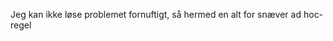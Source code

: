 












































































































































































































































































































































































































































































































Jeg kan ikke løse problemet fornuftigt, så hermed en alt for snæver ad hoc-regel



































































































































































































































































































































































































































































































































































































































































































































































































































































































































































































































































































































































































































































































































































































































































































































































































































































































































































































































































































































































































































































































































































































































































































































































































































































































































































































































































































































































































































































































































































































































































































































































































































































































































































































































































































































































































































































































































































































































































































































































































































































































































































































































































































































































































































































































































































































































































































































































































































































































































































































































































































































































































































































































































































































































































































































































































































































































































































































































































































































































































































































































































































































































































































































































































































































































































































































































































































































































































































































































































































































































































































































































































































































































































































































































































































































































































































































































































































































































































































































































































































































































































































































































































































